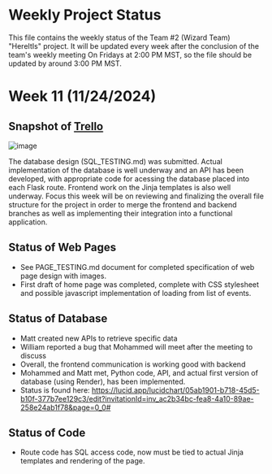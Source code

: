 # Weekly Project Status
This file contains the weekly status of the Team #2 (Wizard Team) "HereItIs" project. 
It will be updated every week after the conclusion of the team's weekly meeting On Fridays at 2:00 PM MST, so the file should be updated by around 3:00 PM MST.

# Week 11 (11/24/2024)
## Snapshot of [Trello](https://trello.com/b/EVZ16txS/wizardteam)
![image](https://github.com/user-attachments/assets/cdcb2d89-6fcc-4c97-8633-fe1cb7a720a4)

The database design (SQL_TESTING.md) was submitted.
Actual implementation of the database is well underway and an API has been developed, with appropriate code for acessing the database placed into each Flask route.
Frontend work on the Jinja templates is also well underway.
Focus this week will be on reviewing and finalizing the overall file structure for the project in order to merge the frontend and backend branches as well as implementing their integration into a functional application.

## Status of Web Pages
- See PAGE_TESTING.md document for completed specification of web page design with images.
- First draft of home page was completed, complete with CSS stylesheet and possible javascript implementation of loading from list of events.

## Status of Database
- Matt created new APIs to retrieve specific data
- William reported a bug that Mohammed will meet after the meeting to discuss
- Overall, the frontend communication is working good with backend
- Mohammed and Matt met, Python code, API, and actual first version of database (using Render), has been implemented.
- Status is found here: https://lucid.app/lucidchart/05ab1901-b718-45d5-b10f-377b7ee129c3/edit?invitationId=inv_ac2b34bc-fea8-4a10-89ae-258e24ab1f78&page=0_0#

## Status of Code
- Route code has SQL access code, now must be tied to actual Jinja templates and rendering of the page.
